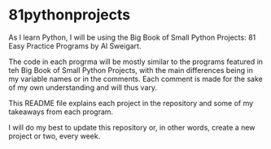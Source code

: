 # 81pythonprojects
As I learn Python, I will be using the Big Book of Small Python Projects: 81 Easy Practice Programs by Al Sweigart.

The code in each progrma will be mostly similar to the programs featured in teh Big Book of Small Python Projects, with the main differences being in my variable names or in the comments. Each comment is made for the sake of my own understanding and will thus vary. 

This README file explains each project in the repository and some of my takeaways from each program. 

I will do my best to update this repository or, in other words, create a new project or two, every week.

